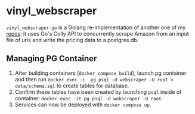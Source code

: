 # vinyl_webscraper

`vinyl_webscraper-go` is a Golang re-implementation of another one of my [repos](https://github.com/1602077/vinyl_pricechecker): it uses Go's Colly API to concurrently scrape Amazon from an input file of urls and write the pricing data to a postgres db.

## Managing PG Container
1. After building containers (`docker compose build`), launch pg container and then run `docker exec -i  pg psql -d webscraper -U root < data/schema.sql` to create tables for database.
2. Confirm these tables have been created by launching `psql` inside of container: `docker exec -it pg psql -d webscraper -U root`.
3. Services can now be deployed with `docker compose up`.


